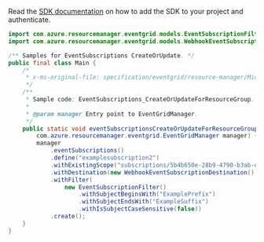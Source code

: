 Read the [SDK documentation](https://github.com/Azure/azure-sdk-for-java/blob/azure-resourcemanager-eventgrid_1.1.0-beta.3/sdk/eventgrid/azure-resourcemanager-eventgrid/README.md) on how to add the SDK to your project and authenticate.

```java
import com.azure.resourcemanager.eventgrid.models.EventSubscriptionFilter;
import com.azure.resourcemanager.eventgrid.models.WebhookEventSubscriptionDestination;

/** Samples for EventSubscriptions CreateOrUpdate. */
public final class Main {
    /*
     * x-ms-original-file: specification/eventgrid/resource-manager/Microsoft.EventGrid/stable/2021-12-01/examples/EventSubscriptions_CreateOrUpdateForResourceGroup.json
     */
    /**
     * Sample code: EventSubscriptions_CreateOrUpdateForResourceGroup.
     *
     * @param manager Entry point to EventGridManager.
     */
    public static void eventSubscriptionsCreateOrUpdateForResourceGroup(
        com.azure.resourcemanager.eventgrid.EventGridManager manager) {
        manager
            .eventSubscriptions()
            .define("examplesubscription2")
            .withExistingScope("subscriptions/5b4b650e-28b9-4790-b3ab-ddbd88d727c4/resourceGroups/examplerg")
            .withDestination(new WebhookEventSubscriptionDestination().withEndpointUrl("https://requestb.in/15ksip71"))
            .withFilter(
                new EventSubscriptionFilter()
                    .withSubjectBeginsWith("ExamplePrefix")
                    .withSubjectEndsWith("ExampleSuffix")
                    .withIsSubjectCaseSensitive(false))
            .create();
    }
}
```
